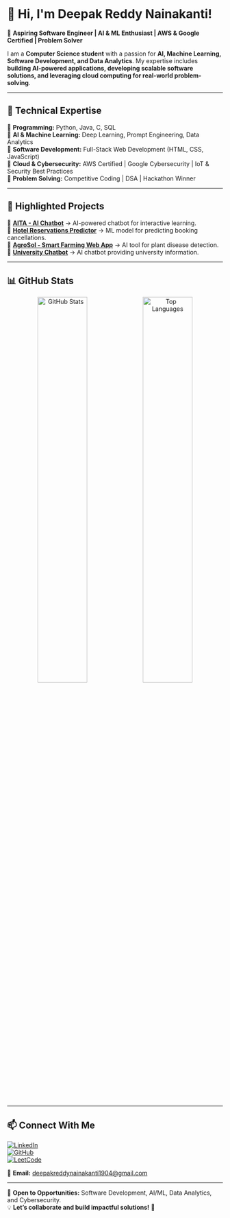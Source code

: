 # 👋 Hi, I'm Deepak Reddy Nainakanti!  

🚀 **Aspiring Software Engineer | AI & ML Enthusiast | AWS & Google Certified | Problem Solver**  

I am a **Computer Science student** with a passion for **AI, Machine Learning, Software Development, and Data Analytics**. My expertise includes **building AI-powered applications, developing scalable software solutions, and leveraging cloud computing for real-world problem-solving**.  

---

## 📌 **Technical Expertise**  
🔹 **Programming:** Python, Java, C, SQL  
🔹 **AI & Machine Learning:** Deep Learning, Prompt Engineering, Data Analytics  
🔹 **Software Development:** Full-Stack Web Development (HTML, CSS, JavaScript)  
🔹 **Cloud & Cybersecurity:** AWS Certified | Google Cybersecurity | IoT & Security Best Practices  
🔹 **Problem Solving:** Competitive Coding | DSA | Hackathon Winner  

---

## 🌟 **Highlighted Projects**  
📌 [**AITA - AI Chatbot**](https://chatgpt.com/g/g-w89Z1hIXv-aita-2) → AI-powered chatbot for interactive learning.  
📌 [**Hotel Reservations Predictor**](https://github.com/deepakreddyn/hotel-reservation) → ML model for predicting booking cancellations.  
📌 [**AgroSol - Smart Farming Web App**](https://github.com/deepakreddyn/Agrosol) → AI tool for plant disease detection.  
📌 [**University Chatbot**](https://github.com/deepakreddyn/UniversityChatBot) → AI chatbot providing university information.  

---

## 📊 **GitHub Stats**  
<div align="center">  
  <img src="https://github-readme-stats.vercel.app/api?username=deepakreddyn&show_icons=true&theme=github_dark" width="48%" alt="GitHub Stats" />  
  <img src="https://github-readme-stats.vercel.app/api/top-langs/?username=deepakreddyn&layout=compact&theme=github_dark" width="48%" alt="Top Languages" />  
</div>  

---

## 📫 **Connect With Me**  
[![LinkedIn](https://img.shields.io/badge/LinkedIn-%230077B5.svg?style=for-the-badge&logo=linkedin&logoColor=white)](https://www.linkedin.com/in/deepak-reddy-nainakanti-42259a223/)  
[![GitHub](https://img.shields.io/badge/GitHub-%23181717.svg?style=for-the-badge&logo=github&logoColor=white)](https://github.com/deepakreddyn)  
[![LeetCode](https://img.shields.io/badge/LeetCode-%23FFA116.svg?style=for-the-badge&logo=leetcode&logoColor=white)](https://leetcode.com/u/DeepakReddyNainakanti/)  

📧 **Email:** deepakreddynainakanti1904@gmail.com  

---

📢 **Open to Opportunities:** Software Development, AI/ML, Data Analytics, and Cybersecurity.  
💡 **Let’s collaborate and build impactful solutions!** 🚀  
